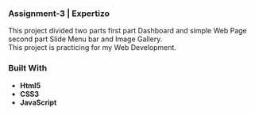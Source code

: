  ### Assignment-3 | Expertizo
 This project divided two parts first part Dashboard and simple Web Page second part Slide Menu bar and Image Gallery.  
 This project is practicing for my Web Development.
 
 ### Built With
- **Html5**
- **CSS3**
- **JavaScript**



